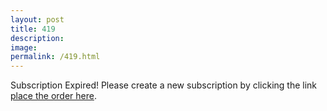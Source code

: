 ```yaml
---
layout: post
title: 419
description: 
image:
permalink: /419.html
---
```


Subscription Expired! Please create a new subscription by clicking the link <a href="/order">place the order here</a>.
